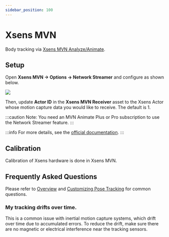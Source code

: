 ```yaml
---
sidebar_position: 100
---
```


# Xsens MVN

Body tracking via [Xsens MVN Analyze/Animate](https://base.xsens.com/s/motion-capture-mvn-software?language=en\_US).

## Setup

Open **Xsens MVN → Options → Network Streamer** and configure as shown below.

![](pathname:///doc-img/zh-xens-1.webp)

Then, update **Actor ID** in the **Xsens MVN Receiver** asset to the Xsens Actor whose motion capture data you would like to receive. The default is 1.

:::caution
Note: You need an MVN Animate Plus or Pro subscription to use the Network Streamer feature.
:::

:::info
For more details, see the [official documentation](https://base.xsens.com/s/article/MVN-Unity-Live-Plugin?language=en\_US).
:::

## Calibration

Calibration of Xsens hardware is done in Xsens MVN.

## Frequently Asked Questions

Please refer to [Overview](overview#FAQ) and [Customizing Pose Tracking](body-tracking#FAQ) for common questions.

### My tracking drifts over time.

This is a common issue with inertial motion capture systems, which drift over time due to accumulated errors. To reduce the drift, make sure there are no magnetic or electrical interference near the tracking sensors.
